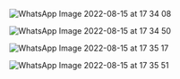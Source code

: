![WhatsApp Image 2022-08-15 at 17 34 08](https://user-images.githubusercontent.com/104745187/184714202-1e307f12-08c9-44e8-8cb8-15b8dc6b4e43.jpeg)

![WhatsApp Image 2022-08-15 at 17 34 50](https://user-images.githubusercontent.com/104745187/184714052-82480e82-2290-4485-8fd6-316d7bc1459e.jpeg)

![WhatsApp Image 2022-08-15 at 17 35 17](https://user-images.githubusercontent.com/104745187/184714076-65296feb-3674-4f9a-b9ad-461293781518.jpeg)

![WhatsApp Image 2022-08-15 at 17 35 51](https://user-images.githubusercontent.com/104745187/184714092-d6cb3314-4c8a-4f8a-9ed6-1541705efc72.jpeg)
